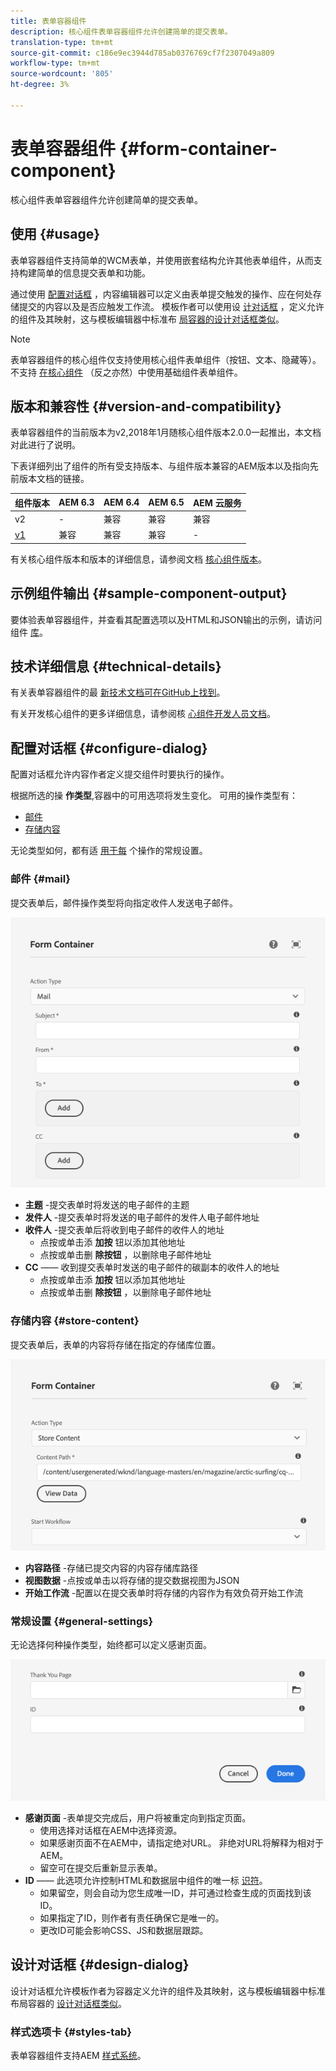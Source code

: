```yaml
---
title: 表单容器组件
description: 核心组件表单容器组件允许创建简单的提交表单。
translation-type: tm+mt
source-git-commit: c186e9ec3944d785ab0376769cf7f2307049a809
workflow-type: tm+mt
source-wordcount: '805'
ht-degree: 3%

---
```



# 表单容器组件 {#form-container-component}

核心组件表单容器组件允许创建简单的提交表单。

## 使用 {#usage}

表单容器组件支持简单的WCM表单，并使用嵌套结构允许其他表单组件，从而支持构建简单的信息提交表单和功能。

通过使用 [配置对话框](#configure-dialog) ，内容编辑器可以定义由表单提交触发的操作、应在何处存储提交的内容以及是否应触发工作流。 模板作者可以使用设 [计对话框](#design-dialog) ，定义允许的组件及其映射，这与模板编辑器中标准布 [局容器的设计对话框类似](https://docs.adobe.com/content/help/en/experience-manager-cloud-service/sites/authoring/features/templates.html)。

>[!NOTE]
>
>表单容器组件的核心组件仅支持使用核心组件表单组件（按钮、文本、隐藏等）。 不支持 [在核心组件](https://docs.adobe.com/content/help/en/experience-manager-65/authoring/siteandpage/default-components-foundation.html) （反之亦然）中使用基础组件表单组件。

## 版本和兼容性 {#version-and-compatibility}

表单容器组件的当前版本为v2,2018年1月随核心组件版本2.0.0一起推出，本文档对此进行了说明。

下表详细列出了组件的所有受支持版本、与组件版本兼容的AEM版本以及指向先前版本文档的链接。

| 组件版本 | AEM 6.3 | AEM 6.4 | AEM 6.5 | AEM 云服务 |
|--- |--- |--- |--- |---|
| v2 | - | 兼容 | 兼容 | 兼容 |
| [v1](/help/components/v1/form-container-v1.md) | 兼容 | 兼容 | 兼容 | - |

有关核心组件版本和版本的详细信息，请参阅文档 [核心组件版本](/help/versions.md)。

## 示例组件输出 {#sample-component-output}

要体验表单容器组件，并查看其配置选项以及HTML和JSON输出的示例，请访问组件 [库](https://adobe.com/go/aem_cmp_library_form_container)。

## 技术详细信息 {#technical-details}

有关表单容器组件的最 [新技术文档可在GitHub上找到](https://adobe.com/go/aem_cmp_tech_form_container_v2)。

有关开发核心组件的更多详细信息，请参阅核 [心组件开发人员文档](/help/developing/overview.md)。

## 配置对话框 {#configure-dialog}

配置对话框允许内容作者定义提交组件时要执行的操作。

根据所选的操 **作类型**,容器中的可用选项将发生变化。 可用的操作类型有：

* [邮件](#mail)
* [存储内容](#store-content)

无论类型如何，都有适 [用于每](#general-settings) 个操作的常规设置。

### 邮件 {#mail}

提交表单后，邮件操作类型将向指定收件人发送电子邮件。

![表单容器组件编辑对话框中的邮件选项](/help/assets/form-container-edit-mail.png)

* **主题** -提交表单时将发送的电子邮件的主题
* **发件人** -提交表单时将发送的电子邮件的发件人电子邮件地址
* **收件人** -提交表单后将收到电子邮件的收件人的地址
   * 点按或单击添 **加按** 钮以添加其他地址
   * 点按或单击删 **除按钮** ，以删除电子邮件地址
* **CC** —— 收到提交表单时发送的电子邮件的碳副本的收件人的地址
   * 点按或单击添 **加按** 钮以添加其他地址
   * 点按或单击删 **除按钮** ，以删除电子邮件地址

### 存储内容 {#store-content}

提交表单后，表单的内容将存储在指定的存储库位置。

![在表单容器的编辑对话框中存储内容选项](/help/assets/form-container-edit-store.png)

* **内容路径** -存储已提交内容的内容存储库路径
* **视图数据** -点按或单击以将存储的提交数据视图为JSON
* **开始工作流** -配置以在提交表单时将存储的内容作为有效负荷开始工作流

### 常规设置 {#general-settings}

无论选择何种操作类型，始终都可以定义感谢页面。

![表单容器组件编辑对话框中的常规选项](/help/assets/form-container-edit-general.png)

* **感谢页面** -表单提交完成后，用户将被重定向到指定页面。
   * 使用选择对话框在AEM中选择资源。
   * 如果感谢页面不在AEM中，请指定绝对URL。 非绝对URL将解释为相对于AEM。
   * 留空可在提交后重新显示表单。
* **ID** —— 此选项允许控制HTML和数据层中组件的唯一标 [识符](/help/developing/data-layer/overview.md)。
   * 如果留空，则会自动为您生成唯一ID，并可通过检查生成的页面找到该ID。
   * 如果指定了ID，则作者有责任确保它是唯一的。
   * 更改ID可能会影响CSS、JS和数据层跟踪。

## 设计对话框 {#design-dialog}

设计对话框允许模板作者为容器定义允许的组件及其映射，这与模板编辑器中标准布局容器的 [设计对话框类似](https://docs.adobe.com/content/help/en/experience-manager-cloud-service/sites/authoring/features/templates.html)。

### 样式选项卡 {#styles-tab}

表单容器组件支持AEM [样式系统](/help/get-started/authoring.md#component-styling)。
